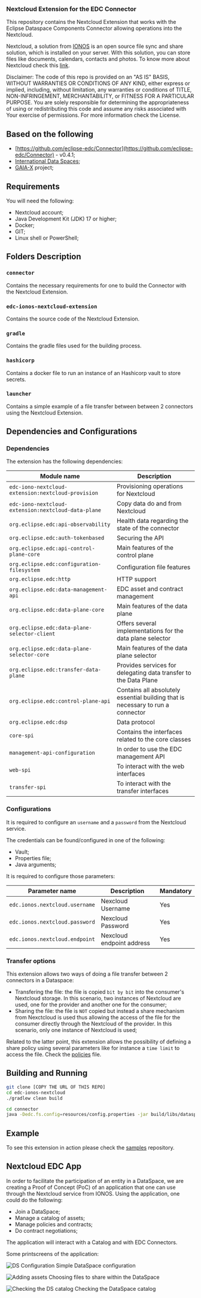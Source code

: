### Nextcloud Extension for the EDC Connector

This repository contains the Nextcloud Extension that works with the Eclipse Dataspace Components Connector allowing operations into the Nextcloud.

Nextcloud, a solution from [IONOS](https://www.ionos.com) is an open source file sync and share solution, which is installed on your server. With this solution, you can store files like documents, calendars, contacts and photos. To know more about Nextcloud check this [link](https://www.ionos.com/cloud/cloud-apps/nextcloud). 

Disclaimer: The code of this repo is provided on an "AS IS" BASIS, WITHOUT WARRANTIES OR CONDITIONS OF ANY KIND, either express or implied, including, without limitation, any warranties or conditions of TITLE, NON-INFRINGEMENT, MERCHANTABILITY, or FITNESS FOR A PARTICULAR PURPOSE. You are solely responsible for determining the appropriateness of using or redistributing this code and assume any risks associated with Your exercise of permissions. For more information check the License.


## Based on the following

- [https://github.com/eclipse-edc/Connector](https://github.com/eclipse-edc/Connector) - v0.4.1;
- [International Data Spaces](https://www.internationaldataspaces.org);
- [GAIA-X](https://gaia-x.eu) project;


## Requirements

You will need the following:
- Nextcloud account;
- Java Development Kit (JDK) 17 or higher;
- Docker;
- GIT;
- Linux shell or PowerShell;


## Folders Description

### `connector`

Contains the necessary requirements for one to build the Connector with the Nextcloud Extension.

### `edc-ionos-nextcloud-extension`

Contains the source code of the Nextcloud Extension.

### `gradle`

Contains the gradle files used for the building process.

### `hashicorp`

Contains a docker file to run an instance of an Hashicorp vault to store secrets.

### `launcher`

Contains a simple example of a file transfer between between 2 connectors using the Nextcloud Extension.

## Dependencies and Configurations
### Dependencies

The extension has the following dependencies:

| Module name                                         | Description                                                                     |
|-----------------------------------------------------|---------------------------------------------------------------------------------|
| `edc-iono-nextcloud-extension:nextcloud-provision`  | Provisioning operations for Nextcloud                                           |
| `edc-iono-nextcloud-extension:nextcloud-data-plane` | Copy data do and from Nextcloud                                                 |
| `org.eclipse.edc:api-observability`                 | Health data regarding the state of the connector                                |
| `org.eclipse.edc:auth-tokenbased`                   | Securing the API                                                                |
| `org.eclipse.edc:api-control-plane-core`            | Main features of the control plane                                              | 
| `org.eclipse.edc:configuration-filesystem`          | Configuration file features                                                     | 
| `org.eclipse.edc:http`                              | HTTP support                                                                    | 
| `org.eclipse.edc:data-management-api`               | EDC asset and contract management                                               |
| `org.eclipse.edc:data-plane-core`                   | Main features of the data plane                                                 |
| `org.eclipse.edc:data-plane-selector-client`        | Offers several implementations for the data plane selector                      |
| `org.eclipse.edc:data-plane-selector-core`          | Main features of the data plane selector                                        |
| `org.eclipse.edc:transfer-data-plane`               | Provides services for delegating data transfer to the Data Plane                |
| `org.eclipse.edc:control-plane-api`                 | Contains all absolutely essential building that is necessary to run a connector |
| `org.eclipse.edc:dsp`                               | Data protocol                                                                   |
| `core-spi`                                          | Contains the interfaces related to the core classes                             |
| `management-api-configuration`                      | In order to use the EDC management API                                          |
| `web-spi`                                           | To interact with the web interfaces                                             | 
| `transfer-spi`                                      | To interact with the transfer interfaces                                        |


### Configurations

It is required to configure an `username` and a `password` from the Nextcloud service.

The credentials can be found/configured in one of the following:
- Vault;
- Properties file;
- Java arguments;

It is required to configure those parameters:

| Parameter name                          | Description| Mandatory |
|-----------------------------------------|--------------|--|
| `edc.ionos.nextcloud.username`                   | Nexcloud Username          | Yes |
| `edc.ionos.nextcloud.password`             | Nexcloud Password          | Yes |
| `edc.ionos.nextcloud.endpoint`    | Nexcloud endpoint address  |Yes  |

### Transfer options

This extension allows two ways of doing a file transfer between 2 connectors in a Dataspace:
- Transfering the file: the file is copied `bit by bit` into the consumer's Nextcloud storage. In this scenario, two instances of Nextcloud are used, one for the provider and another one for the consumer;
- Sharing the file: the file is `NOT` copied but instead a share mechanism from Nexctcloud is used thus allowing the access of the file for the consumer directly through the Nextcloud of the provider. In this scenario, only one instance of Nextcloud is used; 

Related to the latter point, this extension allows the possibility of defining a share policy using several parameters like for instance a `time limit` to access the file. Check the [policies](policies.md) file.


## Building and Running

```bash
git clone [COPY THE URL OF THIS REPO]
cd edc-ionos-nextcloud
./gradlew clean build
```

```bash
cd connector
java -Dedc.fs.config=resources/config.properties -jar build/libs/dataspace-connector.jar
```

## Example

To see this extension in action please check the [samples](https://github.com/Digital-Ecosystems/edc-ionos-samples) repository.

## Nextcloud EDC App

In order to facilitate the participation of an entity in a DataSpace, we are creating a Proof of Concept (PoC) of an application that one can use through the Nextcloud service from IONOS. Using the application, one could do the following:
- Join a DataSpace;
- Manage a catalog of assets;
- Manage policies and contracts;
- Do contract negotiations;

The application will interact with a Catalog and with EDC Connectors.

Some printscreens of the application:

![DS Configuration](imgs/screenshot1.png)
Simple DataSpace configuration

![Adding assets](imgs/screenshot2.png)
Choosing files to share within the DataSpace

![Checking the DS catalog](imgs/screenshot3.png)
Checking the DataSpace catalog